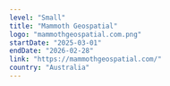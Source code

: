 ```yaml
---
level: "Small"
title: "Mammoth Geospatial"
logo: "mammothgeospatial.com.png"
startDate: "2025-03-01"
endDate: "2026-02-28"
link: "https://mammothgeospatial.com/"
country: "Australia"
---
```

